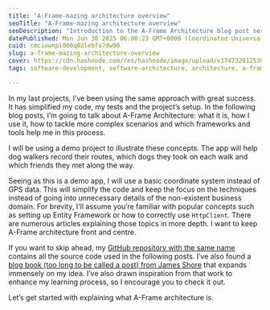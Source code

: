```yaml
---
title: "A-Frame-mazing architecture overview"
seoTitle: "A-Frame-mazing architecture overview"
seoDescription: "Introduction to the A-Frame Architecture blog post series."
datePublished: Mon Jun 30 2025 06:00:23 GMT+0000 (Coordinated Universal Time)
cuid: cmciownpl000q02lebfo7dw90
slug: a-frame-mazing-architecture-overview
cover: https://cdn.hashnode.com/res/hashnode/image/upload/v1747320125394/2d97f8b8-d3f0-4f6c-bdc1-270dff1305b6.png
tags: software-development, software-architecture, architecture, a-frame, software-engineering, programming-ciovqvfcb008mb253jrczo9ye

---
```


In my last projects, I’ve been using the same approach with great success. It has simplified my code, my tests and the project’s setup. In the following blog posts, I’m going to talk about A-Frame Architecture: what it is, how I use it, how to tackle more complex scenarios and which frameworks and tools help me in this process.

I will be using a demo project to illustrate these concepts. The app will help dog walkers record their routes, which dogs they took on each walk and which friends they met along the way.

Seeing as this is a demo app, I will use a basic coordinate system instead of GPS data. This will simplify the code and keep the focus on the techniques instead of going into unnecessary details of the non-existent business domain. For brevity, I'll assume you’re familiar with popular concepts such as setting up Entity Framework or how to correctly use `HttpClient`. There are numerous articles explaining those topics in more depth. I want to keep A-Frame architecture front and centre.

If you want to skip ahead, my [GitHub repository with the same name](https://github.com/KenBonny/A-Frame-Mazing-Architecture) contains all the source code used in the following posts. I’ve also found a [blog book (too long to be called a post) from James Shore](https://www.jamesshore.com/v2/projects/nullables/testing-without-mocks#a-frame-arch) that expands immensely on my idea. I’ve also drawn inspiration from that work to enhance my learning process, so I encourage you to check it out.

Let’s get started with explaining what A-Frame architecture is.